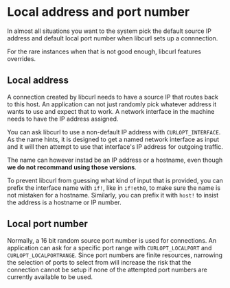 # Local address and port number

In almost all situations you want to the system pick the default source IP
address and default local port number when libcurl sets up a connnection.

For the rare instances when that is not good enough, libcurl features
overrides.

## Local address

A connection created by libcurl needs to have a source IP that routes back to
this host. An application can not just randomly pick whatever address it wants
to use and expect that to work. A network interface in the machine needs to
have the IP address assigned.

You can ask libcurl to use a non-default IP address with `CURLOPT_INTERFACE`.
As the name hints, it is designed to get a named network interface as input
and it will then attempt to use that interface's IP address for outgoing
traffic.

The name can however instad be an IP address or a hostname, even though **we
do not recommand using those versions**.

To prevent libcurl from guessing what kind of input that is provided, you can
prefix the interface name with `if!`, like in `if!eth0`, to make sure the name
is not mistaken for a hostname. Similarly, you can prefix it with `host!` to
insist the address is a hostname or IP number.

## Local port number

Normally, a 16 bit random source port number is used for connections. An
application can ask for a specific port range with `CURLOPT_LOCALPORT` and
`CURLOPT_LOCALPORTRANGE`. Since port numbers are finite resources, narrowing
the selection of ports to select from will increase the risk that the
connection cannot be setup if none of the attempted port numbers are currently
available to be used.

